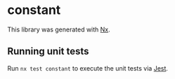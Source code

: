 # constant

This library was generated with [Nx](https://nx.dev).

## Running unit tests

Run `nx test constant` to execute the unit tests via [Jest](https://jestjs.io).

